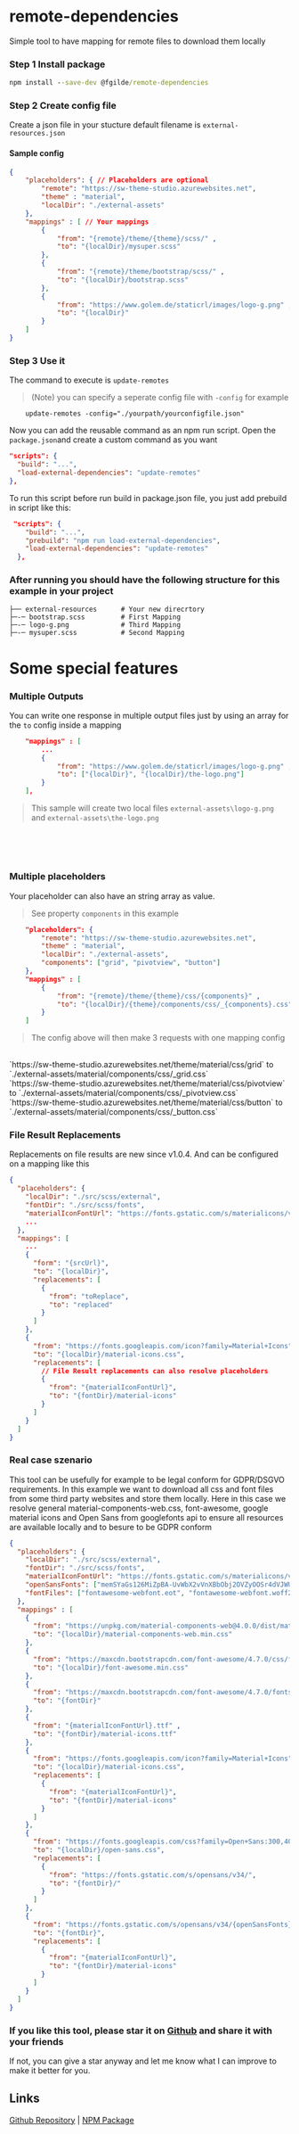 # remote-dependencies
Simple tool to have mapping for remote files to download them locally

### Step 1 Install package 

```cmd
npm install --save-dev @fgilde/remote-dependencies
```

### Step 2 Create config file

Create a json file in your stucture default filename is `external-resources.json`

#### Sample config
```json
{
    "placeholders": { // Placeholders are optional
        "remote": "https://sw-theme-studio.azurewebsites.net",
        "theme" : "material",
        "localDir": "./external-assets"
    },
    "mappings" : [ // Your mappings
        {
            "from": "{remote}/theme/{theme}/scss/" ,
            "to": "{localDir}/mysuper.scss"
        },
        {
            "from": "{remote}/theme/bootstrap/scss/" ,
            "to": "{localDir}/bootstrap.scss"
        },
        {
            "from": "https://www.golem.de/staticrl/images/logo-g.png" ,
            "to": "{localDir}"
        }
    ]
}
```

### Step 3 Use it
The command to execute is `update-remotes`
> (Note) you can specify a seperate config file with `-config`
for example 
```
    update-remotes -config="./yourpath/yourconfigfile.json"
```

Now you can add the reusable command as an npm run script. Open the `package.json`and create a custom command as you want
```json
"scripts": {
  "build": "...",
  "load-external-dependencies": "update-remotes"
},
```

To run this script before run build in package.json file, you just add prebuild in script like this:

```json
 "scripts": {    
    "build": "...",
    "prebuild": "npm run load-external-dependencies",
    "load-external-dependencies": "update-remotes"
  },
```

### After running you should have the following structure for this example in your project

    
    ├── external-resources      # Your new direcrtory
    ├─-─ bootstrap.scss         # First Mapping
    ├─-─ logo-g.png             # Third Mapping
    ├─-─ mysuper.scss           # Second Mapping
  


# Some special features

### Multiple Outputs
 You can write one response in multiple output files just by using an array for the `to` config inside a mapping
```json
    "mappings" : [
        ...
        {
            "from": "https://www.golem.de/staticrl/images/logo-g.png" ,
            "to": ["{localDir}", "{localDir}/the-logo.png"]
        }
    ],
```
> This sample will create two local files `external-assets\logo-g.png` and `external-assets\the-logo.png`

<br>
<br>

#
### Multiple placeholders

Your placeholder can also have an string array as value. 
> See property `components` in this example

```json
    "placeholders": {        
        "remote": "https://sw-theme-studio.azurewebsites.net",
        "theme" : "material",
        "localDir": "./external-assets",                
        "components": ["grid", "pivotview", "button"]
    },
    "mappings" : [        
        {
            "from": "{remote}/theme/{theme}/css/{components}" ,            
            "to": "{localDir}/{theme}/components/css/_{components}.css"
        }                       
    ]
```
> The config above will then make 3 requests with one mapping config 
<br>
`https://sw-theme-studio.azurewebsites.net/theme/material/css/grid` 
to `./external-assets/material/components/css/_grid.css`
<br>
`https://sw-theme-studio.azurewebsites.net/theme/material/css/pivotview` 
to `./external-assets/material/components/css/_pivotview.css`
<br>
`https://sw-theme-studio.azurewebsites.net/theme/material/css/button` 
to `./external-assets/material/components/css/_button.css`
<br>

### File Result Replacements
Replacements on file results are new since v1.0.4. And can be configured on a mapping like this

```json
{
  "placeholders": {
    "localDir": "./src/scss/external",
    "fontDir": "./src/scss/fonts",
    "materialIconFontUrl": "https://fonts.gstatic.com/s/materialicons/v139/flUhRq6tzZclQEJ-Vdg-IuiaDsNZ",
    ...
  },
  "mappings": [
    ...
    {
      "form": "{srcUrl}",
      "to": "{localDir}",
      "replacements": [
        {
          "from": "toReplace",
          "to": "replaced"
        }
      ]
    },
    {
      "from": "https://fonts.googleapis.com/icon?family=Material+Icons",
      "to": "{localDir}/material-icons.css",
      "replacements": [
        // File Result replacements can also resolve placeholders
        {
          "from": "{materialIconFontUrl}",
          "to": "{fontDir}/material-icons"
        }
      ]
    }
  ]
}
```

### Real case szenario

This tool can be usefully for example to be legal conform for GDPR/DSGVO requirements.
In this example we want to download all css and font files from some third party websites and store them locally.
Here in this case we resolve general material-components-web.css, font-awesome, google material icons and Open Sans from googlefonts api to ensure all resources are available locally and to besure to be GDPR conform 

```json
{
  "placeholders": {
    "localDir": "./src/scss/external",
    "fontDir": "./src/scss/fonts",
    "materialIconFontUrl": "https://fonts.gstatic.com/s/materialicons/v139/flUhRq6tzZclQEJ-Vdg-IuiaDsNZ",
    "openSansFonts": ["memSYaGs126MiZpBA-UvWbX2vVnXBbObj2OVZyOOSr4dVJWUgsiH0B4gaVc.ttf", "memSYaGs126MiZpBA-UvWbX2vVnXBbObj2OVZyOOSr4dVJWUgsjZ0B4gaVc.ttf", "memSYaGs126MiZpBA-UvWbX2vVnXBbObj2OVZyOOSr4dVJWUgsg-1x4gaVc.ttf"],
    "fontFiles": ["fontawesome-webfont.eot", "fontawesome-webfont.woff2", "fontawesome-webfont.woff", "fontawesome-webfont.ttf", "fontawesome-webfont.svg"]
  },
  "mappings" : [
    {
      "from": "https://unpkg.com/material-components-web@4.0.0/dist/material-components-web.min.css" ,
      "to": "{localDir}/material-components-web.min.css"
    },
    {
      "from": "https://maxcdn.bootstrapcdn.com/font-awesome/4.7.0/css/font-awesome.min.css" ,
      "to": "{localDir}/font-awesome.min.css"
    },
    {
      "from": "https://maxcdn.bootstrapcdn.com/font-awesome/4.7.0/fonts/{fontFiles}" ,
      "to": "{fontDir}"
    },
    {
      "from": "{materialIconFontUrl}.ttf" ,
      "to": "{fontDir}/material-icons.ttf"
    },
    {
      "from": "https://fonts.googleapis.com/icon?family=Material+Icons" ,
      "to": "{localDir}/material-icons.css",
      "replacements": [
        {
          "from": "{materialIconFontUrl}",
          "to": "{fontDir}/material-icons"
        }
      ]
    },
    {
      "from": "https://fonts.googleapis.com/css?family=Open+Sans:300,400,700",
      "to": "{localDir}/open-sans.css",
      "replacements": [
        {
          "from": "https://fonts.gstatic.com/s/opensans/v34/",
          "to": "{fontDir}/"
        }
      ]
    },
    {
      "from": "https://fonts.gstatic.com/s/opensans/v34/{openSansFonts}",
      "to": "{fontDir}",
      "replacements": [
        {
          "from": "{materialIconFontUrl}",
          "to": "{fontDir}/material-icons"
        }
      ]
    }
  ]
}
```
### If you like this tool, please star it on [Github](https://github.com/fgilde/remote-dependencies)  and share it with your friends
If not, you can give a star anyway and let me know what I can improve to make it better for you.


## Links
[Github Repository](https://github.com/fgilde/remote-dependencies) | 
[NPM Package](https://www.npmjs.com/package/@fgilde/remote-dependencies)
#
